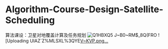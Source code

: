 # Algorithm-Course-Design-Satellite-Scheduling
算法课设：卫星对地覆盖计算及任务规划
![Q1HBXQ5 J~B0~RM$_8Q(FRO](https://user-images.githubusercontent.com/77422378/226350952-b0fe5b4d-0159-4ee6-8bbc-136d00751e18.png)
![Uploading UIAZ`Z%MLSXL%3QYE[V~KVP.png…]()
